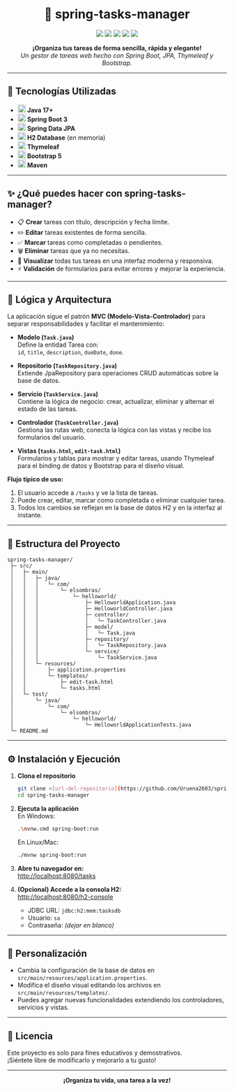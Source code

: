 <h1 align="center">📝 spring-tasks-manager</h1>
<p align="center">
  <img src="https://img.shields.io/badge/Spring%20Boot-3.x-brightgreen?logo=springboot&logoColor=white" />
  <img src="https://img.shields.io/badge/Java-17%2B-blue?logo=java" />
  <img src="https://img.shields.io/badge/Thymeleaf-3.x-005f0f?logo=thymeleaf" />
  <img src="https://img.shields.io/badge/Bootstrap-5.x-purple?logo=bootstrap" />
  <img src="https://img.shields.io/badge/H2-Database-lightgrey?logo=h2" />
</p>

<p align="center">
  <b>¡Organiza tus tareas de forma sencilla, rápida y elegante!</b><br>
  <i>Un gestor de tareas web hecho con Spring Boot, JPA, Thymeleaf y Bootstrap.</i>
</p>

---

## 🚀 Tecnologías Utilizadas

- <img src="https://img.shields.io/badge/Java-17%2B-blue?logo=java" height="18"/> **Java 17+**
- <img src="https://img.shields.io/badge/Spring%20Boot-3.x-brightgreen?logo=springboot" height="18"/> **Spring Boot 3**
- <img src="https://img.shields.io/badge/Spring%20Data%20JPA-ORM-yellowgreen?logo=spring" height="18"/> **Spring Data JPA**
- <img src="https://img.shields.io/badge/H2-Database-lightgrey?logo=h2" height="18"/> **H2 Database** (en memoria)
- <img src="https://img.shields.io/badge/Thymeleaf-3.x-005f0f?logo=thymeleaf" height="18"/> **Thymeleaf**
- <img src="https://img.shields.io/badge/Bootstrap-5.x-purple?logo=bootstrap" height="18"/> **Bootstrap 5**
- <img src="https://img.shields.io/badge/Maven-Build-orange?logo=apachemaven" height="18"/> **Maven**

---

## ✨ ¿Qué puedes hacer con spring-tasks-manager?

- 📋 **Crear** tareas con título, descripción y fecha límite.
- ✏️ **Editar** tareas existentes de forma sencilla.
- ✅ **Marcar** tareas como completadas o pendientes.
- 🗑️ **Eliminar** tareas que ya no necesitas.
- 🔎 **Visualizar** todas tus tareas en una interfaz moderna y responsiva.
- ⚡ **Validación** de formularios para evitar errores y mejorar la experiencia.

---

## 🧠 Lógica y Arquitectura

La aplicación sigue el patrón **MVC (Modelo-Vista-Controlador)** para separar responsabilidades y facilitar el mantenimiento:

- **Modelo (`Task.java`)**  
  Define la entidad Tarea con:  
  `id`, `title`, `description`, `dueDate`, `done`.

- **Repositorio (`TaskRepository.java`)**  
  Extiende JpaRepository para operaciones CRUD automáticas sobre la base de datos.

- **Servicio (`TaskService.java`)**  
  Contiene la lógica de negocio: crear, actualizar, eliminar y alternar el estado de las tareas.

- **Controlador (`TaskController.java`)**  
  Gestiona las rutas web, conecta la lógica con las vistas y recibe los formularios del usuario.

- **Vistas (`tasks.html`, `edit-task.html`)**  
  Formularios y tablas para mostrar y editar tareas, usando Thymeleaf para el binding de datos y Bootstrap para el diseño visual.

**Flujo típico de uso:**
1. El usuario accede a `/tasks` y ve la lista de tareas.
2. Puede crear, editar, marcar como completada o eliminar cualquier tarea.
3. Todos los cambios se reflejan en la base de datos H2 y en la interfaz al instante.

---

## 📁 Estructura del Proyecto

```
spring-tasks-manager/
 ├─ src/
 │   ├─ main/
 │   │   ├─ java/
 │   │   │   └─ com/
 │   │   │       └─ elsombras/
 │   │   │           └─ helloworld/
 │   │   │               ├─ HelloworldApplication.java
 │   │   │               ├─ HelloworldController.java
 │   │   │               ├─ controller/
 │   │   │               │   └─ TaskController.java
 │   │   │               ├─ model/
 │   │   │               │   └─ Task.java
 │   │   │               ├─ repository/
 │   │   │               │   └─ TaskRepository.java
 │   │   │               └─ service/
 │   │   │                   └─ TaskService.java
 │   │   └─ resources/
 │   │       ├─ application.properties
 │   │       └─ templates/
 │   │           ├─ edit-task.html
 │   │           └─ tasks.html
 │   └─ test/
 │       └─ java/
 │           └─ com/
 │               └─ elsombras/
 │                   └─ helloworld/
 │                       └─ HelloworldApplicationTests.java
 └─ README.md
```

---

## ⚙️ Instalación y Ejecución

1. **Clona el repositorio**
   ```bash
   git clone <[url-del-repositorio](https://github.com/Uruena2603/spring-tasks-manager)>
   cd spring-tasks-manager
   ```

2. **Ejecuta la aplicación**  
   En Windows:
   ```bash
   .\mvnw.cmd spring-boot:run
   ```
   En Linux/Mac:
   ```bash
   ./mvnw spring-boot:run
   ```

3. **Abre tu navegador en:**  
   [http://localhost:8080/tasks](http://localhost:8080/tasks)

4. **(Opcional) Accede a la consola H2:**  
   [http://localhost:8080/h2-console](http://localhost:8080/h2-console)  
   - JDBC URL: `jdbc:h2:mem:tasksdb`
   - Usuario: `sa`
   - Contraseña: _(dejar en blanco)_

---

## 🎨 Personalización

- Cambia la configuración de la base de datos en `src/main/resources/application.properties`.
- Modifica el diseño visual editando los archivos en `src/main/resources/templates/`.
- Puedes agregar nuevas funcionalidades extendiendo los controladores, servicios y vistas.

---

## 📝 Licencia

Este proyecto es solo para fines educativos y demostrativos.  
¡Siéntete libre de modificarlo y mejorarlo a tu gusto!

---

<p align="center">
  <b>¡Organiza tu vida, una tarea a la vez!
